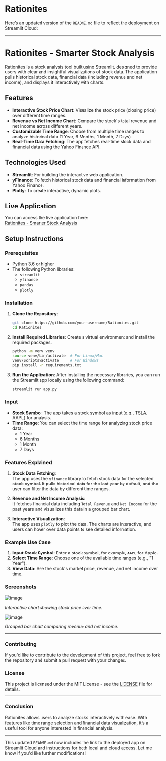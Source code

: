 # Rationites
Here’s an updated version of the `README.md` file to reflect the deployment on Streamlit Cloud:

---

# Rationites - Smarter Stock Analysis

Rationites is a stock analysis tool built using Streamlit, designed to provide users with clear and insightful visualizations of stock data. The application pulls historical stock data, financial data (including revenue and net income), and displays it interactively with charts.

## Features

- **Interactive Stock Price Chart**: Visualize the stock price (closing price) over different time ranges.
- **Revenue vs Net Income Chart**: Compare the stock's total revenue and net income across different years.
- **Customizable Time Range**: Choose from multiple time ranges to analyze historical data (1 Year, 6 Months, 1 Month, 7 Days).
- **Real-Time Data Fetching**: The app fetches real-time stock data and financial data using the Yahoo Finance API.

## Technologies Used

- **Streamlit**: For building the interactive web application.
- **yFinance**: To fetch historical stock data and financial information from Yahoo Finance.
- **Plotly**: To create interactive, dynamic plots.

## Live Application

You can access the live application here:  
[Rationites - Smarter Stock Analysis](https://rationites-123jango.streamlit.app/)

## Setup Instructions

### Prerequisites

- Python 3.6 or higher
- The following Python libraries:
  - `streamlit`
  - `yfinance`
  - `pandas`
  - `plotly`

### Installation

1. **Clone the Repository**:
    ```bash
    git clone https://github.com/your-username/Rationites.git
    cd Rationites
    ```

2. **Install Required Libraries**:
    Create a virtual environment and install the required packages.
    ```bash
    python -m venv venv
    source venv/bin/activate  # For Linux/Mac
    venv\Scripts\activate     # For Windows
    pip install -r requirements.txt
    ```

3. **Run the Application**:
    After installing the necessary libraries, you can run the Streamlit app locally using the following command:
    ```bash
    streamlit run app.py
    ```

### Input

- **Stock Symbol**: The app takes a stock symbol as input (e.g., TSLA, AAPL) for analysis.
- **Time Range**: You can select the time range for analyzing stock price data:
  - 1 Year
  - 6 Months
  - 1 Month
  - 7 Days

### Features Explained

1. **Stock Data Fetching**:  
   The app uses the `yfinance` library to fetch stock data for the selected stock symbol. It pulls historical data for the last year by default, and the user can filter the data by different time ranges.

2. **Revenue and Net Income Analysis**:  
   It fetches financial data including `Total Revenue` and `Net Income` for the past years and visualizes this data in a grouped bar chart.

3. **Interactive Visualization**:  
   The app uses `plotly` to plot the data. The charts are interactive, and users can hover over data points to see detailed information.

### Example Use Case

1. **Input Stock Symbol**: Enter a stock symbol, for example, `AAPL` for Apple.
2. **Select Time Range**: Choose one of the available time ranges (e.g., "1 Year").
3. **View Data**: See the stock's market price, revenue, and net income over time.

### Screenshots

![image](https://github.com/user-attachments/assets/c1b0d0e3-fd80-43fe-8621-26966e64e11e)

*Interactive chart showing stock price over time.*

![image](https://github.com/user-attachments/assets/6d6e254c-21bf-465a-8841-f42ad6635351)

*Grouped bar chart comparing revenue and net income.*

---

### Contributing

If you'd like to contribute to the development of this project, feel free to fork the repository and submit a pull request with your changes.

### License

This project is licensed under the MIT License - see the [LICENSE](LICENSE) file for details.

---

### Conclusion

Rationites allows users to analyze stocks interactively with ease. With features like time range selection and financial data visualization, it’s a useful tool for anyone interested in financial analysis.

---

This updated `README.md` now includes the link to the deployed app on Streamlit Cloud and instructions for both local and cloud access. Let me know if you'd like further modifications!
